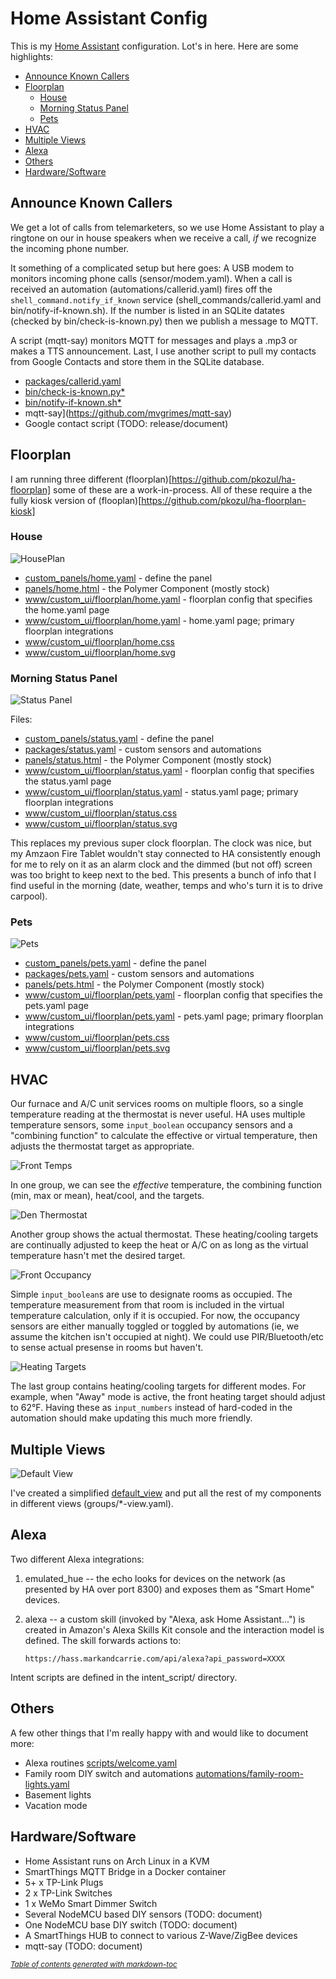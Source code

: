 # Home Assistant Config

This is my [Home Assistant](https://home-assistant.io/) configuration. Lot's in
here. Here are some highlights:

  * [Announce Known Callers](#announce-known-callers)
  * [Floorplan](#floorplan)
    + [House](#house)
    + [Morning Status Panel](#morning-status-panel)
    + [Pets](#pets)
  * [HVAC](#hvac)
  * [Multiple Views](#multiple-views)
  * [Alexa](#alexa)
  * [Others](#others)
  * [Hardware/Software](#hardware-software)

## Announce Known Callers

We get a lot of calls from telemarketers, so we use Home Assistant to play a
ringtone on our in house speakers when we receive a call, *if* we recognize
the incoming phone number.

It something of a complicated setup but here goes: A USB modem to monitors
incoming phone calls (sensor/modem.yaml).  When a call is received an
automation (automations/callerid.yaml) fires off the
`shell_command.notify_if_known` service (shell\_commands/callerid.yaml and
bin/notify-if-known.sh). If the number is listed in an SQLite datates (checked
by bin/check-is-known.py) then we publish a message to MQTT.

A script (mqtt-say) monitors MQTT for messages and plays a .mp3 or makes a TTS
announcement. Last, I use another script to pull my contacts from Google
Contacts and store them in the SQLite database.

- [packages/callerid.yaml](packages/callerid.yaml)
- [bin/check-is-known.py*](bin/check-is-known.py*)
- [bin/notify-if-known.sh*](bin/notify-if-known.sh*)
- mqtt-say](https://github.com/mvgrimes/mqtt-say)
- Google contact script (TODO: release/document)

## Floorplan

I am running three different (floorplan)[https://github.com/pkozul/ha-floorplan]
some of these are a work-in-process. All of these require a the fully kiosk
version of (flooplan)[https://github.com/pkozul/ha-floorplan-kiosk]

### House

![HousePlan](./www/custom_ui/floorplan/home.svg)

- [custom_panels/home.yaml](custom_panels/home.yaml) - define the panel
- [panels/home.html](panels/home.html) - the Polymer Component (mostly
  stock)
- [www/custom_ui/floorplan/home.yaml](www/custom_ui/floorplan/floorhome.yaml) - floorplan
  config that specifies the home.yaml page
- [www/custom_ui/floorplan/home.yaml](www/custom_ui/floorplan/home.yaml) -
  home.yaml page; primary floorplan integrations
- [www/custom_ui/floorplan/home.css](www/custom_ui/floorplan/home.css)
- [www/custom_ui/floorplan/home.svg](www/custom_ui/floorplan/home.svg)

### Morning Status Panel

![Status Panel](./www/custom_ui/floorplan/status.svg)

Files:

- [custom_panels/status.yaml](custom_panels/status.yaml) - define the panel
- [packages/status.yaml](packages/status.yaml) - custom sensors and automations
- [panels/status.html](panels/status.html) - the Polymer Component (mostly
  stock)
- [www/custom_ui/floorplan/status.yaml](www/custom_ui/floorplan/floorstatus.yaml) - floorplan
  config that specifies the status.yaml page
- [www/custom_ui/floorplan/status.yaml](www/custom_ui/floorplan/status.yaml) -
  status.yaml page; primary floorplan integrations
- [www/custom_ui/floorplan/status.css](www/custom_ui/floorplan/status.css)
- [www/custom_ui/floorplan/status.svg](www/custom_ui/floorplan/status.svg)

This replaces my previous super clock floorplan. The clock was nice, but my
Amzaon Fire Tablet wouldn't stay connected to HA consistently enough for me to
rely on it as an alarm clock and the dimmed (but not off) screen was too bright
to keep next to the bed. This presents a bunch of info that I find useful in
the morning (date, weather, temps and who's turn it is to drive carpool).

### Pets

![Pets](./www/custom_ui/floorplan/pets.svg)

- [custom_panels/pets.yaml](custom_panels/pets.yaml) - define the panel
- [packages/pets.yaml](packages/pets.yaml) - custom sensors and automations
- [panels/pets.html](panels/pets.html) - the Polymer Component (mostly
  stock)
- [www/custom_ui/floorplan/pets.yaml](www/custom_ui/floorplan/floorpets.yaml) - floorplan
  config that specifies the pets.yaml page
- [www/custom_ui/floorplan/pets.yaml](www/custom_ui/floorplan/pets.yaml) -
  pets.yaml page; primary floorplan integrations
- [www/custom_ui/floorplan/pets.css](www/custom_ui/floorplan/pets.css)
- [www/custom_ui/floorplan/pets.svg](www/custom_ui/floorplan/pets.svg)

## HVAC

Our furnace and A/C unit services rooms on multiple floors, so a single
temperature reading at the thermostat is never useful. HA uses multiple
temperature sensors, some `input_boolean` occupancy sensors and a "combining
function" to calculate the effective or virtual temperature, then adjusts the
thermostat target as appropriate.

![Front Temps](./docs/front-temps.png)

In one group, we can see the _effective_ temperature, the combining function
(min, max or mean), heat/cool, and the targets.

![Den Thermostat](./docs/den-therm.png)

Another group shows the actual thermostat. These heating/cooling targets are
continually adjusted to keep the heat or A/C on as long as the virtual
temperature hasn't met the desired target.

![Front Occupancy](./docs/front-occupied.png)

Simple `input_boolean`s are use to designate rooms as occupied. The temperature
measurement from that room is included in the virtual temperature calculation,
only if it is occupied. For now, the occupancy sensors are either manually
toggled or toggled by automations (ie, we assume the kitchen isn't occupied at
night). We could use PIR/Bluetooth/etc to sense actual presense in rooms but
haven't.

![Heating Targets](./docs/heating-targets.png)

The last group contains heating/cooling targets for different modes. For
example, when "Away" mode is active, the front heating target should adjust to
62°F. Having these as `input_numbers` instead of hard-coded in the automation
should make updating this much more friendly.

## Multiple Views

![Default View](./docs/hass-default-view.png)

I've created a simplified [default_view](groups/default-view.yaml) and put all
the rest of my components in different views (groups/\*<name>-view.yaml).

## Alexa

Two different Alexa integrations:

1. emulated\_hue -- the echo looks for devices on the network (as presented by
   HA over port 8300) and exposes them as "Smart Home" devices.

2. alexa -- a custom skill (invoked by "Alexa, ask Home Assistant...") is
   created in Amazon's Alexa Skills Kit console and the interaction model is
   defined. The skill forwards actions to:

       https://hass.markandcarrie.com/api/alexa?api_password=XXXX

  Intent scripts are defined in the intent\_script/ directory.

## Others

A few other things that I'm really happy with and would like to document more:

- Alexa routines [scripts/welcome.yaml](scripts/welcome.yaml)
- Family room DIY switch and automations
  [automations/family-room-lights.yaml](automations/family-room-lights.yaml)
- Basement lights
- Vacation mode

## Hardware/Software

- Home Assistant runs on Arch Linux in a KVM 
- SmartThings MQTT Bridge in a Docker container
- 5+ x TP-Link Plugs
- 2 x TP-Link Switches
- 1 x WeMo Smart Dimmer Switch
- Several NodeMCU based DIY sensors (TODO: document)
- One NodeMCU base DIY switch (TODO: document)
- A SmartThings HUB to connect to various Z-Wave/ZigBee devices 
- mqtt-say (TODO: document)

<small><i><a href='http://ecotrust-canada.github.io/markdown-toc/'>Table of contents generated with markdown-toc</a></i></small>
